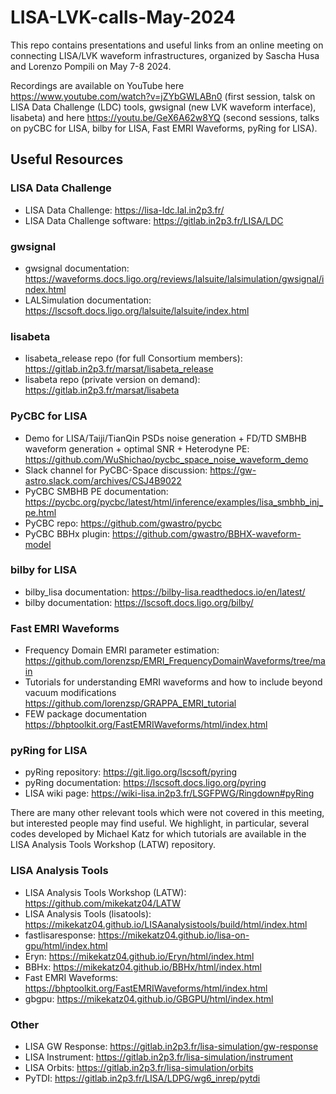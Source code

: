 # LISA-LVK-calls-May-2024

This repo contains presentations and useful links from an online meeting on connecting LISA/LVK waveform infrastructures, organized by Sascha Husa and Lorenzo Pompili on May 7-8 2024.

Recordings are available on YouTube here https://www.youtube.com/watch?v=jZYbGWLABn0 (first session, talsk on LISA Data Challenge (LDC) tools, gwsignal (new LVK waveform interface), lisabeta) and here https://youtu.be/GeX6A62w8YQ (second sessions, talks on pyCBC for LISA, bilby for LISA, Fast EMRI Waveforms, pyRing for LISA).

## Useful Resources

### LISA Data Challenge
- LISA Data Challenge: https://lisa-ldc.lal.in2p3.fr/
- LISA Data Challenge software: https://gitlab.in2p3.fr/LISA/LDC

### gwsignal
- gwsignal documentation: https://waveforms.docs.ligo.org/reviews/lalsuite/lalsimulation/gwsignal/index.html
- LALSimulation documentation: https://lscsoft.docs.ligo.org/lalsuite/lalsuite/index.html

### lisabeta
- lisabeta_release repo (for full Consortium members): https://gitlab.in2p3.fr/marsat/lisabeta_release
- lisabeta repo (private version on demand): https://gitlab.in2p3.fr/marsat/lisabeta

### PyCBC for LISA
- Demo for LISA/Taiji/TianQin PSDs noise generation + FD/TD SMBHB waveform generation + optimal SNR + Heterodyne PE: https://github.com/WuShichao/pycbc_space_noise_waveform_demo
- Slack channel for PyCBC-Space discussion: https://gw-astro.slack.com/archives/CSJ4B9022
- PyCBC SMBHB PE documentation:  https://pycbc.org/pycbc/latest/html/inference/examples/lisa_smbhb_inj_pe.html
- PyCBC repo: https://github.com/gwastro/pycbc
- PyCBC BBHx plugin: https://github.com/gwastro/BBHX-waveform-model

### bilby for LISA
- bilby_lisa documentation: https://bilby-lisa.readthedocs.io/en/latest/
- bilby documentation: https://lscsoft.docs.ligo.org/bilby/

### Fast EMRI Waveforms
- Frequency Domain EMRI parameter estimation: https://github.com/lorenzsp/EMRI_FrequencyDomainWaveforms/tree/main
- Tutorials for understanding EMRI waveforms and how to include beyond vacuum modifications https://github.com/lorenzsp/GRAPPA_EMRI_tutorial
- FEW package documentation https://bhptoolkit.org/FastEMRIWaveforms/html/index.html

### pyRing for LISA
- pyRing repository: https://git.ligo.org/lscsoft/pyring
- pyRing documentation: https://lscsoft.docs.ligo.org/pyring
- LISA wiki page: https://wiki-lisa.in2p3.fr/LSGFPWG/Ringdown#pyRing

There are many other relevant tools which were not covered in this meeting, but interested people may find useful. We highlight, in particular, several codes developed by Michael Katz for which tutorials are available in the LISA Analysis Tools Workshop (LATW) repository.

### LISA Analysis Tools
- LISA Analysis Tools Workshop (LATW): https://github.com/mikekatz04/LATW
- LISA Analysis Tools (lisatools): https://mikekatz04.github.io/LISAanalysistools/build/html/index.html
- fastlisaresponse: https://mikekatz04.github.io/lisa-on-gpu/html/index.html
- Eryn: https://mikekatz04.github.io/Eryn/html/index.html
- BBHx: https://mikekatz04.github.io/BBHx/html/index.html
- Fast EMRI Waveforms: https://bhptoolkit.org/FastEMRIWaveforms/html/index.html
- gbgpu: https://mikekatz04.github.io/GBGPU/html/index.html

### Other
- LISA GW Response: https://gitlab.in2p3.fr/lisa-simulation/gw-response
- LISA Instrument: https://gitlab.in2p3.fr/lisa-simulation/instrument
- LISA Orbits: https://gitlab.in2p3.fr/lisa-simulation/orbits
- PyTDI: https://gitlab.in2p3.fr/LISA/LDPG/wg6_inrep/pytdi

  

